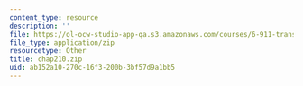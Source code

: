 ```yaml
---
content_type: resource
description: ''
file: https://ol-ocw-studio-app-qa.s3.amazonaws.com/courses/6-911-transcribing-prosodic-structure-of-spoken-utterances-with-tobi-january-iap-2006/ab152a10270c16f3200b3bf57d9a1bb5_chap210.zip
file_type: application/zip
resourcetype: Other
title: chap210.zip
uid: ab152a10-270c-16f3-200b-3bf57d9a1bb5
---
```

